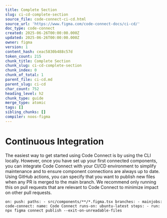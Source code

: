 ```yaml
---
title: Complete Section
slug: ci-cd-complete-section
source_file: code-connect-ci-cd.html
source_url: 'https://www.figma.com/code-connect-docs/ci-cd/'
doc_type: code-connect
created: 2025-06-26T00:00:00.000Z
updated: 2025-06-26T00:00:00.000Z
owner: figma
version: 1
content_hash: ceac5830b488c57d
token_count: 215
chunk_title: Complete Section
chunk_slug: ci-cd-complete-section
chunk_index: 0
chunk_of_total: 1
parent_file: ci-cd.md
parent_slug: ci-cd
char_count: 752
heading_level: h2
chunk_type: guide
merge_type: atomic
tags: []
sibling_chunks: []
compiler: noos-figma
---
```


# Continuous Integration

The easiest way to get started using Code Connect is by using the CLI locally. However, once you have set up your first connected components, you can integrate Code Connect with your CI/CD environment to simplify maintenance and to ensure component connections are always up to date. Using GitHub actions, you can specify that you want to publish new files when any PR is merged to the main branch. We recommend only running this on pull requests that are relevant to Code Connect to minimize impact on other pull requests.

```
on: push: paths: - src/components/**/*.figma.tsx branches: - mainjobs: code-connect: name: Code Connect runs-on: ubuntu-latest steps: - run: npx figma connect publish --exit-on-unreadable-files
```
